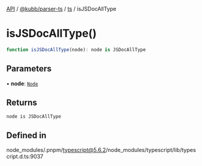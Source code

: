 [API](../../../../../packages.md) / [@kubb/parser-ts](../../../index.md) / [ts](../index.md) / isJSDocAllType

# isJSDocAllType()

```ts
function isJSDocAllType(node): node is JSDocAllType
```

## Parameters

• **node**: [`Node`](../interfaces/Node.md)

## Returns

`node is JSDocAllType`

## Defined in

node\_modules/.pnpm/typescript@5.6.2/node\_modules/typescript/lib/typescript.d.ts:9037

